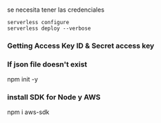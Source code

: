 

### 
se necesita tener las credenciales

```
serverless configure
serverless deploy --verbose
```

### Getting Access Key ID & Secret access key

### If json file doesn't exist
npm init -y

### install SDK for Node y AWS
npm i aws-sdk